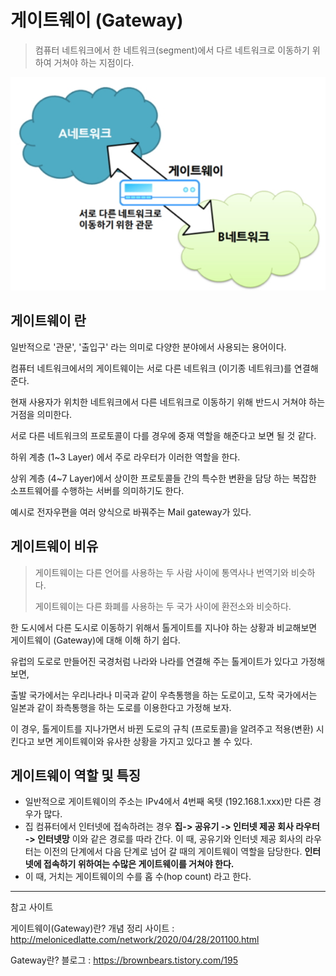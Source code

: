 # 게이트웨이 (Gateway)

> 컴퓨터 네트워크에서 한 네트워크(segment)에서 다르 네트워크로 이동하기 위하여 거쳐야 하는 지점이다.

![Gateway란? :: 불곰](md-images/27341A3C583B786128.png)

## 게이트웨이 란

일반적으로 '관문', '출입구' 라는 의미로 다양한 분야에서 사용되는 용어이다.

컴퓨터 네트워크에서의 게이트웨이는 서로 다른 네트워크 (이기종 네트워크)를 연결해준다.

현재 사용자가 위치한 네트워크에서 다른 네트워크로 이동하기 위해 반드시 거쳐야 하는 거점을 의미한다.

서로 다른 네트워크의 프로토콜이 다를 경우에 중재 역할을 해준다고 보면 될 것 같다.

하위 계층 (1~3 Layer) 에서 주로 라우터가 이러한 역할을 한다.

상위 계층 (4~7 Layer)에서 상이한 프로토콜들 간의 특수한 변환을 담당 하는 복잡한 소프트웨어를 수행하는 서버를 의미하기도 한다.

예시로 전자우편을 여러 양식으로 바꿔주는 Mail gateway가 있다.



## 게이트웨이 비유

> 게이트웨이는 다른 언어를 사용하는 두 사람 사이에 통역사나 번역기와 비슷하다.
>
> 게이트웨이는 다른 화폐를 사용하는 두 국가 사이에 환전소와 비슷하다.

한 도시에서 다른 도시로 이동하기 위해서 톨게이트를 지나야 하는 상황과 비교해보면 게이트웨이 (Gateway)에 대해 이해 하기 쉽다.

유럽의 도로로 만들어진 국경처럼 나라와 나라를 연결해 주는 톨게이트가 있다고 가정해보면,

출발 국가에서는 우리나라나 미국과 같이 우측통행을 하는 도로이고, 도착 국가에서는 일본과 같이 좌측통행을 하는 도로를 이용한다고 가정해 보자.

이 경우, 톨게이트를 지나가면서 바뀐 도로의 규칙 (프로토콜)을 알려주고 적용(변환) 시킨다고 보면 게이트웨이와 유사한 상황을 가지고 있다고 볼 수 있다.



## 게이트웨이 역할 및 특징



- 일반적으로 게이트웨이의 주소는 IPv4에서 4번째 옥텟 (192.168.1.xxx)만 다른 경우가 많다.
- 집 컴퓨터에서 인터넷에 접속하려는 경우 **집-> 공유기 -> 인터넷 제공 회사 라우터 -> 인터넷망** 이와 같은 경로를 따라 간다. 이 때, 공유기와 인터넷 제공 회사의 라우터는 이전의 단계에서 다음 단계로 넘어 갈 때의 게이트웨이 역할을 담당한다. **인터넷에 접속하기 위하여는 수많은 게이트웨이를 거쳐야 한다.**
- 이 때, 거치는 게이트웨이의 수를 홉 수(hop count) 라고 한다.





---

참고 사이트

게이트웨이(Gateway)란? 개념 정리 사이트 : http://melonicedlatte.com/network/2020/04/28/201100.html

Gateway란? 블로그 : https://brownbears.tistory.com/195